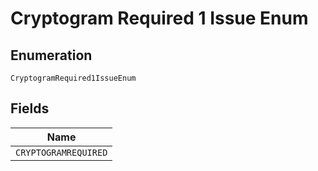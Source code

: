 
# Cryptogram Required 1 Issue Enum

## Enumeration

`CryptogramRequired1IssueEnum`

## Fields

| Name |
|  --- |
| `CRYPTOGRAMREQUIRED` |

